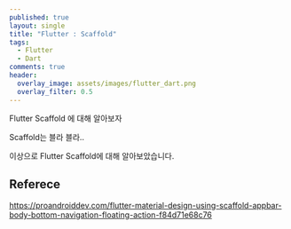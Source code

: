 ```yaml
---
published: true
layout: single
title: "Flutter : Scaffold"
tags: 
  - Flutter
  - Dart
comments: true
header:
  overlay_image: assets/images/flutter_dart.png
  overlay_filter: 0.5
---
```

 

Flutter Scaffold 에 대해 알아보자

Scaffold는 블라 블라..

이상으로 Flutter Scaffold에 대해 알아보았습니다.


## Referece
<https://proandroiddev.com/flutter-material-design-using-scaffold-appbar-body-bottom-navigation-floating-action-f84d71e68c76>


